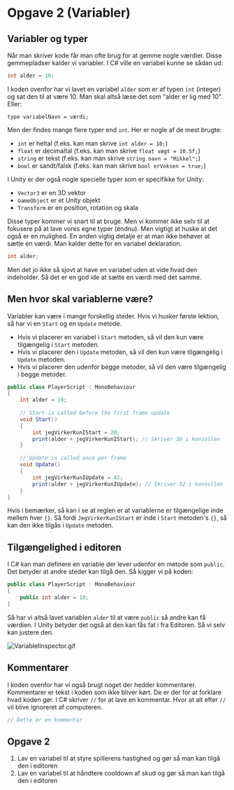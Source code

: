 # Opgave 2 (Variabler)

## Variabler og typer
Når man skriver kode får man ofte brug for at gemme nogle værdier. Disse gemmepladser kalder vi variabler.
I C# ville en variabel kunne se sådan ud:
```C#
int alder = 10;
```
I koden ovenfor har vi lavet en variabel `alder` som er af typen `int` (integer) og sat den til at være 10.
Man skal altså læse det som "alder er lig med 10". Eller:
```
type variabelNavn = værdi;
```

Men der findes mange flere typer end `int`. Her er nogle af de mest brugte:
- `int` er heltal (f.eks. kan man skrive `int alder = 10;`)
- `float` er decimaltal (f.eks. kan man skrive `float vægt = 10.5f;`)
- `string` er tekst (f.eks. kan man skrive `string navn = "Mikkel";`)
- `bool` er sandt/falsk (f.eks. kan man skrive `bool erVoksen = true;`)

I Unity er der også nogle specielle typer som er specifikke for Unity:
- `Vector3` er en 3D vektor
- `GameObject` er et Unity objekt
- `Transform` er en position, rotation og skala

Disse typer kommer vi snart til at bruge. Men vi kommer ikke selv til at fokusere på at lave vores egne typer (endnu). Men vigtigt at huske at det også er en mulighed.
En anden vigtig detalje er at man ikke behøver at sætte en værdi. Man kalder dette for en variabel deklaration.
```C#
int alder;
```
Men det jo ikke så sjovt at have en variabel uden at vide hvad den indeholder. Så det er en god ide at sætte en værdi med det samme. 

## Men hvor skal variablerne være?

Variabler kan være i mange forskellig steder. Hvis vi husker første lektion, så har vi en `Start` og en `Update` metode.
- Hvis vi placerer en variabel i `Start` metoden, så vil den kun være tilgængelig i `Start` metoden. 
- Hvis vi placerer den i `Update` metoden, så vil den kun være tilgængelig i `Update` metoden.
- Hvis vi placerer den udenfor begge metoder, så vil den være tilgængelig i begge metoder.

```C#
public class PlayerScript : MonoBehaviour
{
    int alder = 10;
    
    // Start is called before the first frame update
    void Start()
    {
        int jegVirkerKunIStart = 20;
        print(alder + jegVirkerKunIStart); // Skriver 30 i konsollen
    }

    // Update is called once per frame
    void Update()
    {
        int jegVirkerKunIUpdate = 42;
        print(alder + jegVirkerKunIUpdate); // Skriver 52 i konsollen
    }
}
```

Hvis i bemærker, så kan i se at reglen er at variablerne er tilgængelige inde mellem hver `{}`. Så fordi `JegVirkerKunIStart` er inde i `Start` metoden's `{}`, så kan den ikke tilgås i `Update` metoden.

## Tilgængelighed i editoren
I C# kan man definere en variable der lever udenfor en metode som `public`. Det betyder at andre steder kan tilgå den. Så kigger vi på koden:
```C#
public class PlayerScript : MonoBehaviour
{
    public int alder = 10;
}
```
Så har vi altså lavet variablen `alder` til at være `public` så andre kan få værdien. I Unity betyder det også at den kan fås fat i fra Editoren. Så vi selv kan justere den.

![VariableIInspector.gif](VariableIInspector.gif)

## Kommentarer
I koden ovenfor har vi også brugt noget der hedder kommentarer. Kommentarer er tekst i koden som ikke bliver kørt. De er der for at forklare hvad koden gør.
I C# skriver `//` for at lave en kommentar. Hvor at alt efter `//` vil blive ignoreret af computeren.
```C#
// Dette er en kommentar
```

## Opgave 2
1. Lav en variabel til at styre spillerens hastighed og gør så man kan tilgå den i editoren
2. Lav en variabel til at håndtere cooldown af skud og gør så man kan tilgå den i editoren
